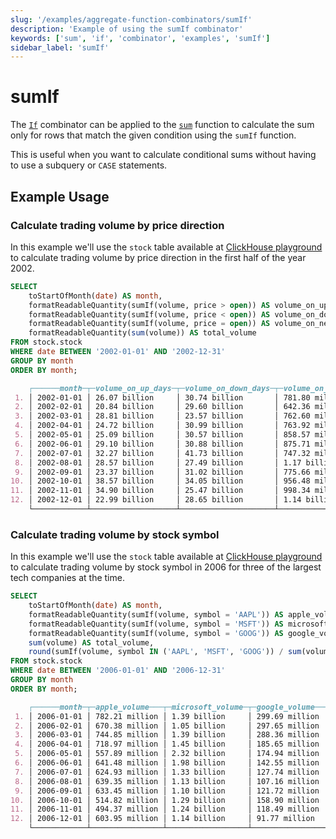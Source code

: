```yaml
---
slug: '/examples/aggregate-function-combinators/sumIf'
description: 'Example of using the sumIf combinator'
keywords: ['sum', 'if', 'combinator', 'examples', 'sumIf']
sidebar_label: 'sumIf'
---
```


# sumIf

The [`If`](/sql-reference/aggregate-functions/combinators#-if) combinator can be applied to the [`sum`](/sql-reference/aggregate-functions/reference/sum) function to calculate the sum only for rows that match the given condition using the `sumIf` function.

This is useful when you want to calculate conditional sums without having to use a subquery or `CASE` statements.

## Example Usage

### Calculate trading volume by price direction

In this example we'll use the `stock` table available at [ClickHouse playground](https://sql.clickhouse.com/) to calculate trading volume by price direction in the first half of the year 2002.

```sql title="Query"
SELECT 
    toStartOfMonth(date) AS month,
    formatReadableQuantity(sumIf(volume, price > open)) AS volume_on_up_days,
    formatReadableQuantity(sumIf(volume, price < open)) AS volume_on_down_days,
    formatReadableQuantity(sumIf(volume, price = open)) AS volume_on_neutral_days,
    formatReadableQuantity(sum(volume)) AS total_volume
FROM stock.stock
WHERE date BETWEEN '2002-01-01' AND '2002-12-31'
GROUP BY month
ORDER BY month;
```

```markdown
    ┌──────month─┬─volume_on_up_days─┬─volume_on_down_days─┬─volume_on_neutral_days─┬─total_volume──┐
 1. │ 2002-01-01 │ 26.07 billion     │ 30.74 billion       │ 781.80 million         │ 57.59 billion │
 2. │ 2002-02-01 │ 20.84 billion     │ 29.60 billion       │ 642.36 million         │ 51.09 billion │
 3. │ 2002-03-01 │ 28.81 billion     │ 23.57 billion       │ 762.60 million         │ 53.14 billion │
 4. │ 2002-04-01 │ 24.72 billion     │ 30.99 billion       │ 763.92 million         │ 56.47 billion │
 5. │ 2002-05-01 │ 25.09 billion     │ 30.57 billion       │ 858.57 million         │ 56.52 billion │
 6. │ 2002-06-01 │ 29.10 billion     │ 30.88 billion       │ 875.71 million         │ 60.86 billion │
 7. │ 2002-07-01 │ 32.27 billion     │ 41.73 billion       │ 747.32 million         │ 74.75 billion │
 8. │ 2002-08-01 │ 28.57 billion     │ 27.49 billion       │ 1.17 billion           │ 57.24 billion │
 9. │ 2002-09-01 │ 23.37 billion     │ 31.02 billion       │ 775.66 million         │ 55.17 billion │
10. │ 2002-10-01 │ 38.57 billion     │ 34.05 billion       │ 956.48 million         │ 73.57 billion │
11. │ 2002-11-01 │ 34.90 billion     │ 25.47 billion       │ 998.34 million         │ 61.37 billion │
12. │ 2002-12-01 │ 22.99 billion     │ 28.65 billion       │ 1.14 billion           │ 52.79 billion │
    └────────────┴───────────────────┴─────────────────────┴────────────────────────┴───────────────┘
```

### Calculate trading volume by stock symbol

In this example we'll use the `stock` table available at [ClickHouse playground](https://sql.clickhouse.com/) to calculate trading volume by stock symbol in 2006 for three
of the largest tech companies at the time.

```sql title="Query"
SELECT 
    toStartOfMonth(date) AS month,
    formatReadableQuantity(sumIf(volume, symbol = 'AAPL')) AS apple_volume,
    formatReadableQuantity(sumIf(volume, symbol = 'MSFT')) AS microsoft_volume,
    formatReadableQuantity(sumIf(volume, symbol = 'GOOG')) AS google_volume,
    sum(volume) AS total_volume,
    round(sumIf(volume, symbol IN ('AAPL', 'MSFT', 'GOOG')) / sum(volume) * 100, 2) AS major_tech_percentage
FROM stock.stock
WHERE date BETWEEN '2006-01-01' AND '2006-12-31'
GROUP BY month
ORDER BY month;
```

```markdown title="Response"
    ┌──────month─┬─apple_volume───┬─microsoft_volume─┬─google_volume──┬─total_volume─┬─major_tech_percentage─┐
 1. │ 2006-01-01 │ 782.21 million │ 1.39 billion     │ 299.69 million │  84343937700 │                  2.93 │
 2. │ 2006-02-01 │ 670.38 million │ 1.05 billion     │ 297.65 million │  73524748600 │                  2.74 │
 3. │ 2006-03-01 │ 744.85 million │ 1.39 billion     │ 288.36 million │  87960830800 │                  2.75 │
 4. │ 2006-04-01 │ 718.97 million │ 1.45 billion     │ 185.65 million │  78031719800 │                  3.02 │
 5. │ 2006-05-01 │ 557.89 million │ 2.32 billion     │ 174.94 million │  97096584100 │                  3.14 │
 6. │ 2006-06-01 │ 641.48 million │ 1.98 billion     │ 142.55 million │  96304086800 │                  2.87 │
 7. │ 2006-07-01 │ 624.93 million │ 1.33 billion     │ 127.74 million │  79940921800 │                  2.61 │
 8. │ 2006-08-01 │ 639.35 million │ 1.13 billion     │ 107.16 million │  84251753200 │                  2.23 │
 9. │ 2006-09-01 │ 633.45 million │ 1.10 billion     │ 121.72 million │  82775234300 │                  2.24 │
10. │ 2006-10-01 │ 514.82 million │ 1.29 billion     │ 158.90 million │  93406712600 │                   2.1 │
11. │ 2006-11-01 │ 494.37 million │ 1.24 billion     │ 118.49 million │  90177365500 │                  2.06 │
12. │ 2006-12-01 │ 603.95 million │ 1.14 billion     │ 91.77 million  │  80499584100 │                  2.28 │
    └────────────┴────────────────┴──────────────────┴────────────────┴──────────────┴───────────────────────┘
```


